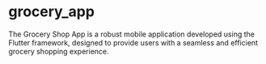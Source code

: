 # grocery_app
 The Grocery Shop App is a robust mobile application developed using the Flutter framework, designed to provide users with a seamless and efficient grocery shopping experience.
